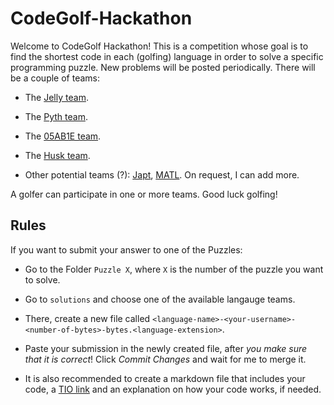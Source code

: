 # CodeGolf-Hackathon

Welcome to CodeGolf Hackathon! This is a competition whose goal is to find the shortest code in each (golfing) language in order to solve a specific programming puzzle. New problems will be posted periodically. There will be a couple of teams:

 - The [Jelly team](https://github.com/DennisMitchell/jelly).
 
 - The [Pyth team](https://github.com/isaacg1/pyth).
 
 - The [05AB1E team](https://github.com/Adriandmen/05AB1E).
 
 - The [Husk team](https://github.com/barbuz/Husk).
 
 - Other potential teams (?): [Japt](https://github.com/ETHproductions/japt/), [MATL](https://github.com/lmendo/MATL). On request, I can add more.

A golfer can participate in one or more teams. Good luck golfing!

## Rules

If you want to submit your answer to one of the Puzzles:

- Go to the Folder `Puzzle X`, where `X` is the number of the puzzle you want to solve.

- Go to `solutions` and choose one of the available langauge teams.

- There, create a new file called `<language-name>-<your-username>-<number-of-bytes>-bytes.<language-extension>`.

- Paste your submission in the newly created file, after *you make sure that it is correct*! Click *Commit Changes* and wait for me to merge it. 

- It is also recommended to create a markdown file that includes your code, a [TIO link](https://tio.run) and an explanation on how your code works, if needed.
